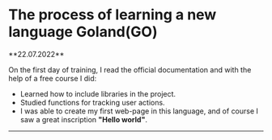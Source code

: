 <h1>The process of learning a new language Goland(GO)</h1>

<p> **22.07.2022** </p>

<p>On the first day of training, I read the official documentation and with the help of a free course I did:</p>


- Learned how to include libraries in the project.
- Studied functions for tracking user actions.
- I was able to create my first web-page in this language, and of course I saw a great inscription **"Hello world"**.
__________________

